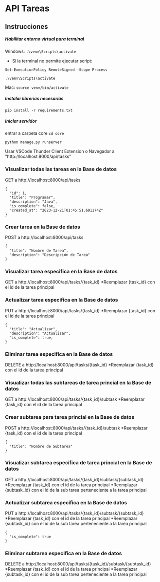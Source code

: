 # API Tareas

## Instrucciones

##### Habilitar entorno virtual para terminal
Windows: `.\venv\Scripts\activate`
* Si la terminal no permite ejecutar script:

`Set-ExecutionPolicy RemoteSigned -Scope Process`

`.\venv\Scripts\activate`

Mac: `source venv/bin/activate`

##### Instalar librerias necesarias
`pip install -r requirements.txt`

##### Iniciar servidor
entrar a carpeta core `cd core`

`python manage.py runserver`

Usar VSCode Thunder Client Extension o Navegador a "http://localhost:8000/api/tasks"

### Visualizar todas las tareas en la Base de datos
GET a http://localhost:8000/api/tasks
```
{
  "id": 1,
  "title": "Programar",
  "description": "Java",
  "is_complete": false,
  "created_at": "2023-12-21T01:45:51.691174Z"
}
```

### Crear tarea en la Base de datos
POST a http://localhost:8000/api/tasks
```
{
  "title": "Nombre de Tarea",
  "description": "Descripción de Tarea"
}
```

### Visualizar tarea especifica en la Base de datos
GET a http://localhost:8000/api/tasks/{task_id}
*Reemplazar {task_id} con el id de la tarea principal

### Actualizar tarea especifica en la Base de datos
PUT a http://localhost:8000/api/tasks/{task_id}
*Reemplazar {task_id} con el id de la tarea principal
```
{
  "title": "Actualizar",
  "description": "Actualizar",
  "is_complete": true,
}
```

### Eliminar tarea especifica en la Base de datos
DELETE a http://localhost:8000/api/tasks/{task_id}
*Reemplazar {task_id} con el id de la tarea principal

### Visualizar todas las subtareas de tarea princial en la Base de datos
GET a http://localhost:8000/api/tasks/{task_id}/subtask
*Reemplazar {task_id} con el id de la tarea principal

### Crear subtarea para tarea princial en la Base de datos
POST a http://localhost:8000/api/tasks/{task_id}/subtask
*Reemplazar {task_id} con el id de la tarea principal
```
{
  "title": "Nombre de Subtarea"
}
```

### Visualizar subtarea especifica de tarea princial en la Base de datos
GET a http://localhost:8000/api/tasks/{task_id}/subtask/{subtask_id}
*Reemplazar {task_id} con el id de la tarea principal
*Reemplazar {subtask_id} con el id de la sub tarea perteneciente a la tarea principal

### Actualizar subtarea especifica en la Base de datos
PUT a http://localhost:8000/api/tasks/{task_id}/subtask/{subtask_id}
*Reemplazar {task_id} con el id de la tarea principal
*Reemplazar {subtask_id} con el id de la sub tarea perteneciente a la tarea principal
```
{
  "is_complete": true
}
```

### Eliminar subtarea especifica en la Base de datos
DELETE a http://localhost:8000/api/tasks/{task_id}/subtask/{subtask_id}
*Reemplazar {task_id} con el id de la tarea principal
*Reemplazar {subtask_id} con el id de la sub tarea perteneciente a la tarea principal